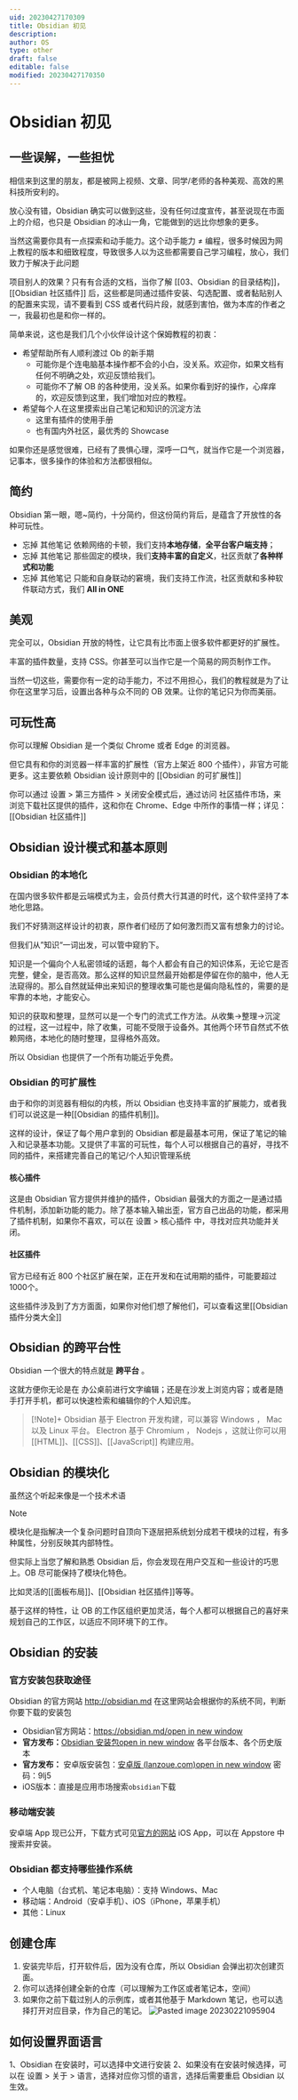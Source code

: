 ```yaml
---
uid: 20230427170309
title: Obsidian 初见
description: 
author: OS
type: other
draft: false
editable: false
modified: 20230427170350
---
```


# Obsidian 初见

## 一些误解，一些担忧

相信来到这里的朋友，都是被网上视频、文章、同学/老师的各种美观、高效的黑科技所安利的。

放心没有错，Obsidian 确实可以做到这些，没有任何过度宣传，甚至说现在市面上的介绍，也只是 Obsidian 的冰山一角，它能做到的远比你想象的更多。

当然这需要你具有一点探索和动手能力。这个动手能力 ≠ 编程，很多时候因为网上教程的版本和细致程度，导致很多人以为这些都需要自己学习编程，放心，我们致力于解决于此问题

项目别人的效果？只有有合适的文档，当你了解 [[03、Obsidian 的目录结构]]，[[Obsidian 社区插件]] 后，这些都是同通过插件安装、勾选配置、或者黏贴别人的配置来实现，请不要看到 CSS 或者代码片段，就感到害怕，做为本库的作者之一，我最初也是和你一样的。

简单来说，这也是我们几个小伙伴设计这个保姆教程的初衷：

- 希望帮助所有人顺利渡过 Ob 的新手期
	- 可能你是个连电脑基本操作都不会的小白，没关系。欢迎你，如果文档有任何不明确之处，欢迎反馈给我们。
	- 可能你不了解 OB 的各种使用，没关系。如果你看到好的操作，心痒痒的，欢迎反馈到这里，我们增加对应的教程。
- 希望每个人在这里摸索出自己笔记和知识的沉淀方法
	- 这里有插件的使用手册
	- 也有国内外社区，最优秀的 Showcase

如果你还是感觉很难，已经有了畏惧心理，深呼一口气，就当作它是一个浏览器，记事本，很多操作的体验和方法都很相似。

## 简约

Obsidian 第一眼，嗯~简约，十分简约，但这份简约背后，是蕴含了开放性的各种可玩性。

- 忘掉 其他笔记 依赖网络的卡顿，我们支持**本地存储**，**全平台客户端支持**；
- 忘掉 其他笔记 那些固定的模块，我们**支持丰富的自定义**，社区贡献了**各种样式和功能**
- 忘掉 其他笔记 只能和自身联动的窘境，我们支持工作流，社区贡献和多种软件联动方式，我们 **All in ONE**

## 美观

完全可以，Obsidian 开放的特性，让它具有比市面上很多软件都更好的扩展性。

丰富的插件数量，支持 CSS。你甚至可以当作它是一个简易的网页制作工作。

当然一切这些，需要你有一定的动手能力，不过不用担心，我们的教程就是为了让你在这里学习后，设置出各种与众不同的 OB 效果。让你的笔记只为你而美丽。

## 可玩性高

你可以理解 Obsidian 是一个类似 Chrome 或者 Edge 的浏览器。

但它具有和你的浏览器一样丰富的扩展性（官方上架近 800 个插件），非官方可能更多。这主要依赖 Obsidian 设计原则中的 [[Obsidian 的可扩展性]]

你可以通过 设置 > 第三方插件 > 关闭安全模式后，通过访问 社区插件市场，来浏览下载社区提供的插件，这和你在 Chrome、Edge 中所作的事情一样；详见：[[Obsidian 社区插件]]


## Obsidian 设计模式和基本原则

### Obsidian 的本地化

在国内很多软件都是云端模式为主，会员付费大行其道的时代，这个软件坚持了本地化思路。

我们不好猜测这样设计的初衷，原作者们经历了如何激烈而又富有想象力的讨论。

但我们从”知识“一词出发，可以管中窥豹下。

知识是一个偏向个人私密领域的话题，每个人都会有自己的知识体系，无论它是否完整，健全，是否高效。那么这样的知识显然最开始都是停留在你的脑中，他人无法窥得的。那么自然就延伸出来知识的整理收集可能也是偏向隐私性的，需要的是牢靠的本地，才能安心。

知识的获取和整理，显然可以是一个专门的流式工作方法。从收集->整理->沉淀 的过程，这一过程中，除了收集，可能不受限于设备外。其他两个环节自然式不依赖网络，本地化的随时整理，显得格外高效。

所以 Obsidian 也提供了一个所有功能近乎免费。

### Obsidian 的可扩展性

由于和你的浏览器有相似的内核，所以 Obsidian 也支持丰富的扩展能力，或者我们可以说这是一种[[Obsidian 的插件机制]]。

这样的设计，保证了每个用户拿到的 Obsidian 都是最基本可用，保证了笔记的输入和记录基本功能。又提供了丰富的可玩性，每个人可以根据自己的喜好，寻找不同的插件，来搭建完善自己的笔记/个人知识管理系统

#### 核心插件

这是由 Obsidian 官方提供并维护的插件，Obsidian 最强大的方面之一是通过插件机制，添加新功能的能力。除了基本输入输出歪，官方自己出品的功能，都采用了插件机制，如果你不喜欢，可以在 设置 > 核心插件 中，寻找对应共功能并关闭。

#### 社区插件

官方已经有近 800 个社区扩展在架，正在开发和在试用期的插件，可能要超过1000个。

这些插件涉及到了方方面面，如果你对他们想了解他们，可以查看这里[[Obsidian 插件分类大全]]

## Obsidian 的跨平台性

Obsidian 一个很大的特点就是 **跨平台** 。 

这就方便你无论是在 办公桌前进行文字编辑；还是在沙发上浏览内容；或者是随手打开手机，都可以快速检索和编辑你的个人知识库。

> [!Note]+
> Obsidian 基于 Electron 开发构建，可以兼容 Windows ， Mac 以及 Linux 平台。
> Electron 基于 Chromium ， Nodejs ，这就让你可以用 [[HTML]]、[[CSS]]、[[JavaScript]] 构建应用。 

## Obsidian 的模块化

虽然这个听起来像是一个技术术语

>[!note]
>模块化是指解决一个复杂问题时自顶向下逐层把系统划分成若干模块的过程，有多种属性，分别反映其内部特性。

但实际上当您了解和熟悉 Obsidian 后，你会发现在用户交互和一些设计的巧思上。OB 尽可能保持了模块化特色。

比如灵活的[[面板布局]]、[[Obsidian 社区插件]]等等。

基于这样的特性，让 OB 的工作区组织更加灵活，每个人都可以根据自己的喜好来规划自己的工作区，以适应不同环境下的工作。


## Obsidian 的安装

### 官方安装包获取途径

Obsidian 的官方网站
http://obsidian.md
在这里网站会根据你的系统不同，判断你要下载的安装包

-   Obsidian官方网站：[https://obsidian.md/open in new window](https://obsidian.md/)
-   **官方发布：**[Obsidian 安装包open in new window](https://thoughts.teambition.com/share/62a131711a6baa00416a79d3#title=Obsidian_%E5%AE%89%E8%A3%85%E5%8C%85) 各平台版本、各个历史版本
-   **官方发布：** 安卓版安装包：[安卓版 (lanzoue.com)open in new window](https://wwdx.lanzoue.com/b030yr97g) 密码：9lj5
-   iOS版本：直接是应用市场搜索`obsidian`下载

### 移动端安装

安卓端 App 现已公开，下载方式可见[官方的网站](https://obsidian.md/mobile)
iOS App，可以在 Appstore 中搜索并安装。

### Obsidian 都支持哪些操作系统

- 个人电脑（台式机、笔记本电脑）：支持 Windows、Mac
- 移动端：Android（安卓手机）、iOS（iPhone，苹果手机）
- 其他：Linux

## 创建仓库

1. 安装完毕后，打开软件后，因为没有仓库，所以 Obsidian 会弹出初次创建页面。
2. 你可以选择创建全新的仓库（可以理解为工作区或者笔记本，空间）
3. 如果你之前下载过别人的示例库，或者其他基于 Markdown 笔记，也可以选择打开对应目录，作为自己的笔记。
![Pasted image 20230221095904](Resource/Images/12f857bad1199159f04e587690b3b8ee_MD5.png)

## 如何设置界面语言

1、Obsidian 在安装时，可以选择中文进行安装
2、如果没有在安装时候选择，可以在 设置 > 关于 > 语言，选择对应你习惯的语言，选择后需要重启 Obsidian 以生效。